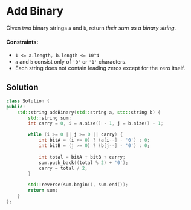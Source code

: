 # Add Binary
Given two binary strings `a` and `b`, return *their sum as a binary string*.

#### Constraints:
- `1 <= a.length, b.length <= 10^4`
- `a` and `b` consist only of `'0'` or `'1'` characters.
- Each string does not contain leading zeros except for the zero itself.

## Solution
```cpp
class Solution {
public:
    std::string addBinary(std::string a, std::string b) {
        std::string sum;
        int carry = 0, i = a.size() - 1, j = b.size() - 1;

        while (i >= 0 || j >= 0 || carry) {
            int bitA = (i >= 0) ? (a[i--] - '0') : 0;
            int bitB = (j >= 0) ? (b[j--] - '0') : 0;
            
            int total = bitA + bitB + carry;
            sum.push_back((total % 2) + '0');
            carry = total / 2;
        }

        std::reverse(sum.begin(), sum.end());
        return sum;
    }
};
```